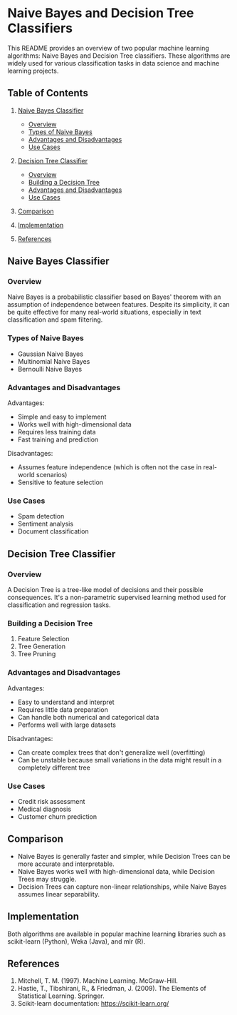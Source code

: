 # Naive Bayes and Decision Tree Classifiers

This README provides an overview of two popular machine learning algorithms: Naive Bayes and Decision Tree classifiers. These algorithms are widely used for various classification tasks in data science and machine learning projects.

## Table of Contents
1. [Naive Bayes Classifier](#naive-bayes-classifier)
   - [Overview](#nb-overview)
   - [Types of Naive Bayes](#nb-types)
   - [Advantages and Disadvantages](#nb-pros-cons)
   - [Use Cases](#nb-use-cases)

2. [Decision Tree Classifier](#decision-tree-classifier)
   - [Overview](#dt-overview)
   - [Building a Decision Tree](#dt-building)
   - [Advantages and Disadvantages](#dt-pros-cons)
   - [Use Cases](#dt-use-cases)

3. [Comparison](#comparison)

4. [Implementation](#implementation)

5. [References](#references)

## Naive Bayes Classifier <a name="naive-bayes-classifier"></a>

### Overview <a name="nb-overview"></a>
Naive Bayes is a probabilistic classifier based on Bayes' theorem with an assumption of independence between features. Despite its simplicity, it can be quite effective for many real-world situations, especially in text classification and spam filtering.

### Types of Naive Bayes <a name="nb-types"></a>
- Gaussian Naive Bayes
- Multinomial Naive Bayes
- Bernoulli Naive Bayes

### Advantages and Disadvantages <a name="nb-pros-cons"></a>
Advantages:
- Simple and easy to implement
- Works well with high-dimensional data
- Requires less training data
- Fast training and prediction

Disadvantages:
- Assumes feature independence (which is often not the case in real-world scenarios)
- Sensitive to feature selection

### Use Cases <a name="nb-use-cases"></a>
- Spam detection
- Sentiment analysis
- Document classification

## Decision Tree Classifier <a name="decision-tree-classifier"></a>

### Overview <a name="dt-overview"></a>
A Decision Tree is a tree-like model of decisions and their possible consequences. It's a non-parametric supervised learning method used for classification and regression tasks.

### Building a Decision Tree <a name="dt-building"></a>
1. Feature Selection
2. Tree Generation
3. Tree Pruning

### Advantages and Disadvantages <a name="dt-pros-cons"></a>
Advantages:
- Easy to understand and interpret
- Requires little data preparation
- Can handle both numerical and categorical data
- Performs well with large datasets

Disadvantages:
- Can create complex trees that don't generalize well (overfitting)
- Can be unstable because small variations in the data might result in a completely different tree

### Use Cases <a name="dt-use-cases"></a>
- Credit risk assessment
- Medical diagnosis
- Customer churn prediction

## Comparison <a name="comparison"></a>
- Naive Bayes is generally faster and simpler, while Decision Trees can be more accurate and interpretable.
- Naive Bayes works well with high-dimensional data, while Decision Trees may struggle.
- Decision Trees can capture non-linear relationships, while Naive Bayes assumes linear separability.

## Implementation <a name="implementation"></a>
Both algorithms are available in popular machine learning libraries such as scikit-learn (Python), Weka (Java), and mlr (R).

## References <a name="references"></a>
1. Mitchell, T. M. (1997). Machine Learning. McGraw-Hill.
2. Hastie, T., Tibshirani, R., & Friedman, J. (2009). The Elements of Statistical Learning. Springer.
3. Scikit-learn documentation: https://scikit-learn.org/
